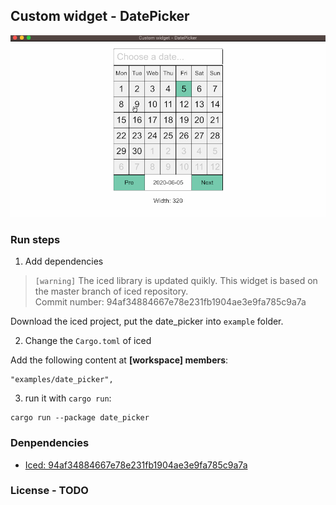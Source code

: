 ## Custom widget - DatePicker

![](./images/date_picker.gif)

### Run steps

1. Add dependencies

>```[warning]``` The iced library is updated quikly. This widget is based on the master branch of iced repository.<br/>Commit number: 94af34884667e78e231fb1904ae3e9fa785c9a7a

Download the iced project, put the date_picker into ```example``` folder.

2. Change the ```Cargo.toml``` of iced

Add the following content at **[workspace] members**:
```
"examples/date_picker",
```

3. run it with `cargo run`:
```
cargo run --package date_picker
```

### Denpendencies

- [Iced: 94af34884667e78e231fb1904ae3e9fa785c9a7a](https://github.com/hecrj/iced/tree/94af34884667e78e231fb1904ae3e9fa785c9a7a)

### License - TODO

[`main`]: src/main.rs
